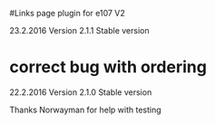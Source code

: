 #Links page plugin for e107 V2

23.2.2016 Version 2.1.1 Stable version
  # correct bug with ordering
  
22.2.2016 Version 2.1.0 Stable version

Thanks Norwayman for help with testing 




